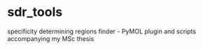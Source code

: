 # sdr_tools
specificity determining regions finder - PyMOL plugin and scripts accompanying my MSc thesis
